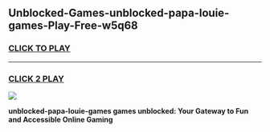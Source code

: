 
## Unblocked-Games-unblocked-papa-louie-games-Play-Free-w5q68
<h3>
<a href="https://premium76.site?title=unblocked-papa-louie-games&ref=21A">CLICK TO PLAY</a></h3>
<hr>

<h3>
<a href="https://premium76.site?title=unblocked-papa-louie-games&ref=21A">CLICK 2 PLAY</a>
  
</h3>

<a href="https://premium76.site?title=unblocked-papa-louie-games&ref=21A"><img src="https://clearcache.store/games.png"></a>


**unblocked-papa-louie-games games unblocked: Your Gateway to Fun and Accessible Online Gaming**
